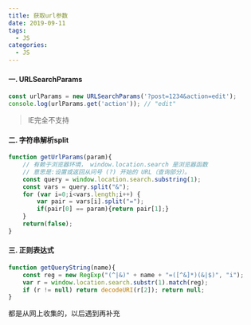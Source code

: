 ```yaml
---
title: 获取url参数
date: 2019-09-11
tags:
  - JS
categories:
  - JS
---
```


#### 一. URLSearchParams

```javascript
const urlParams = new URLSearchParams('?post=1234&action=edit');
console.log(urlParams.get('action')); // "edit"
```

> IE完全不支持

#### 二. 字符串解析split

```javascript
function getUrlParams(param){
    // 有赖于浏览器环境， window.location.search 是浏览器函数
    // 意思是:设置或返回从问号 (?) 开始的 URL（查询部分）。
    const query = window.location.search.substring(1);       
    const vars = query.split("&");       
    for (var i=0;i<vars.length;i++) {               
        var pair = vars[i].split("=");               
        if(pair[0] == param){return pair[1];}       
    }       
    return(false);
}
```

#### 三. 正则表达式

```javascript
function getQueryString(name){
    const reg = new RegExp("(^|&)" + name + "=([^&]*)(&|$)", "i");
    var r = window.location.search.substr(1).match(reg);
    if (r != null) return decodeURI(r[2]); return null;
}
```

都是从网上收集的，以后遇到再补充